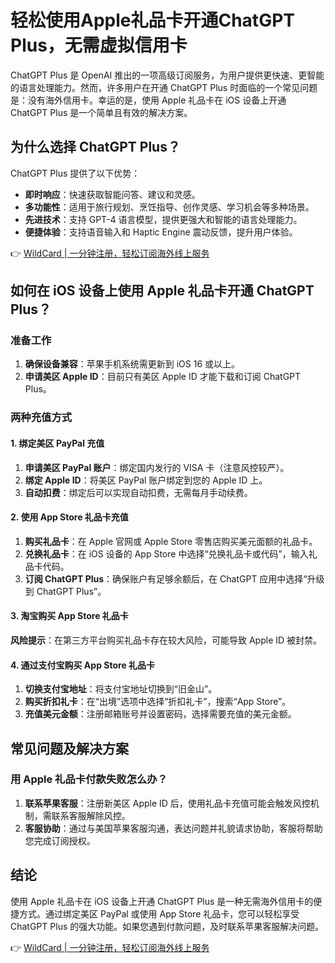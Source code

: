 # 轻松使用Apple礼品卡开通ChatGPT Plus，无需虚拟信用卡

ChatGPT Plus 是 OpenAI 推出的一项高级订阅服务，为用户提供更快速、更智能的语言处理能力。然而，许多用户在开通 ChatGPT Plus 时面临的一个常见问题是：没有海外信用卡。幸运的是，使用 Apple 礼品卡在 iOS 设备上开通 ChatGPT Plus 是一个简单且有效的解决方案。

## 为什么选择 ChatGPT Plus？

ChatGPT Plus 提供了以下优势：

- **即时响应**：快速获取智能问答、建议和灵感。
- **多功能性**：适用于旅行规划、烹饪指导、创作灵感、学习机会等多种场景。
- **先进技术**：支持 GPT-4 语言模型，提供更强大和智能的语言处理能力。
- **便捷体验**：支持语音输入和 Haptic Engine 震动反馈，提升用户体验。

👉 [WildCard | 一分钟注册，轻松订阅海外线上服务](https://bbtdd.com/WildCard)

## 如何在 iOS 设备上使用 Apple 礼品卡开通 ChatGPT Plus？

### 准备工作

1. **确保设备兼容**：苹果手机系统需更新到 iOS 16 或以上。
2. **申请美区 Apple ID**：目前只有美区 Apple ID 才能下载和订阅 ChatGPT Plus。

### 两种充值方式

#### 1. 绑定美区 PayPal 充值

1. **申请美区 PayPal 账户**：绑定国内发行的 VISA 卡（注意风控较严）。
2. **绑定 Apple ID**：将美区 PayPal 账户绑定到您的 Apple ID 上。
3. **自动扣费**：绑定后可以实现自动扣费，无需每月手动续费。

#### 2. 使用 App Store 礼品卡充值

1. **购买礼品卡**：在 Apple 官网或 Apple Store 零售店购买美元面额的礼品卡。
2. **兑换礼品卡**：在 iOS 设备的 App Store 中选择“兑换礼品卡或代码”，输入礼品卡代码。
3. **订阅 ChatGPT Plus**：确保账户有足够余额后，在 ChatGPT 应用中选择“升级到 ChatGPT Plus”。

#### 3. 淘宝购买 App Store 礼品卡

**风险提示**：在第三方平台购买礼品卡存在较大风险，可能导致 Apple ID 被封禁。

#### 4. 通过支付宝购买 App Store 礼品卡

1. **切换支付宝地址**：将支付宝地址切换到“旧金山”。
2. **购买折扣礼卡**：在“出境”选项中选择“折扣礼卡”，搜索“App Store”。
3. **充值美元金额**：注册邮箱账号并设置密码，选择需要充值的美元金额。

## 常见问题及解决方案

### 用 Apple 礼品卡付款失败怎么办？

1. **联系苹果客服**：注册新美区 Apple ID 后，使用礼品卡充值可能会触发风控机制，需联系客服解除风控。
2. **客服协助**：通过与美国苹果客服沟通，表达问题并礼貌请求协助，客服将帮助您完成订阅授权。

## 结论

使用 Apple 礼品卡在 iOS 设备上开通 ChatGPT Plus 是一种无需海外信用卡的便捷方式。通过绑定美区 PayPal 或使用 App Store 礼品卡，您可以轻松享受 ChatGPT Plus 的强大功能。如果您遇到付款问题，及时联系苹果客服解决问题。

👉 [WildCard | 一分钟注册，轻松订阅海外线上服务](https://bbtdd.com/WildCard)